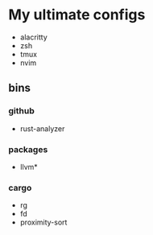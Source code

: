 # My ultimate configs

- alacritty
- zsh
- tmux
- nvim

## bins

### github
- rust-analyzer

### packages
- llvm*

### cargo
- rg
- fd
- proximity-sort 
